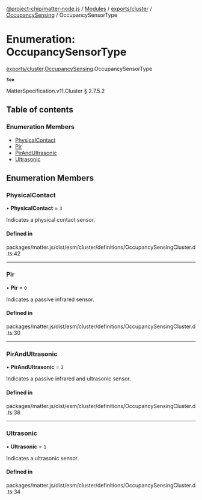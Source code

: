 [@project-chip/matter-node.js](../README.md) / [Modules](../modules.md) / [exports/cluster](../modules/exports_cluster.md) / [OccupancySensing](../modules/exports_cluster.OccupancySensing.md) / OccupancySensorType

# Enumeration: OccupancySensorType

[exports/cluster](../modules/exports_cluster.md).[OccupancySensing](../modules/exports_cluster.OccupancySensing.md).OccupancySensorType

**`See`**

MatterSpecification.v11.Cluster § 2.7.5.2

## Table of contents

### Enumeration Members

- [PhysicalContact](exports_cluster.OccupancySensing.OccupancySensorType.md#physicalcontact)
- [Pir](exports_cluster.OccupancySensing.OccupancySensorType.md#pir)
- [PirAndUltrasonic](exports_cluster.OccupancySensing.OccupancySensorType.md#pirandultrasonic)
- [Ultrasonic](exports_cluster.OccupancySensing.OccupancySensorType.md#ultrasonic)

## Enumeration Members

### PhysicalContact

• **PhysicalContact** = ``3``

Indicates a physical contact sensor.

#### Defined in

packages/matter.js/dist/esm/cluster/definitions/OccupancySensingCluster.d.ts:42

___

### Pir

• **Pir** = ``0``

Indicates a passive infrared sensor.

#### Defined in

packages/matter.js/dist/esm/cluster/definitions/OccupancySensingCluster.d.ts:30

___

### PirAndUltrasonic

• **PirAndUltrasonic** = ``2``

Indicates a passive infrared and ultrasonic sensor.

#### Defined in

packages/matter.js/dist/esm/cluster/definitions/OccupancySensingCluster.d.ts:38

___

### Ultrasonic

• **Ultrasonic** = ``1``

Indicates a ultrasonic sensor.

#### Defined in

packages/matter.js/dist/esm/cluster/definitions/OccupancySensingCluster.d.ts:34
